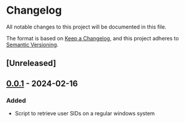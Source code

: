 # Changelog

All notable changes to this project will be documented in this file.

The format is based on [Keep a Changelog](https://keepachangelog.com/en/1.1.0/),
and this project adheres to [Semantic Versioning](https://semver.org/spec/v2.0.0.html).

## [Unreleased]

## [0.0.1] - 2024-02-16

### Added

- Script to retrieve user SIDs on a regular windows system

[0.0.1]: https://github.com/denissenstefan/sid/releases/tag/v0.0.1